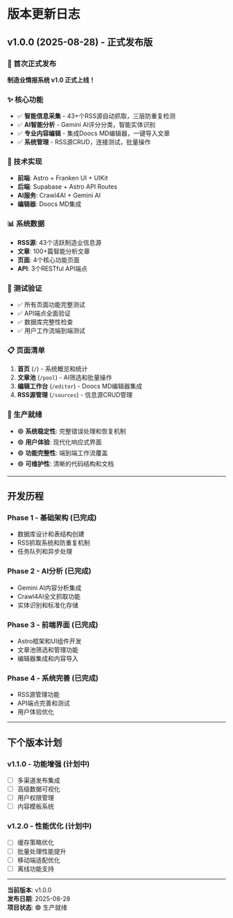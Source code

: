 # 版本更新日志

## v1.0.0 (2025-08-28) - 正式发布版

### 🎉 首次正式发布
**制造业情报系统 v1.0 正式上线！**

### ✨ 核心功能
- ✅ **智能信息采集** - 43+个RSS源自动抓取，三层防重复检测
- ✅ **AI智能分析** - Gemini AI评分分类，智能实体识别  
- ✅ **专业内容编辑** - 集成Doocs MD编辑器，一键导入文章
- ✅ **系统管理** - RSS源CRUD，连接测试，批量操作

### 🔧 技术实现
- **前端**: Astro + Franken UI + UIKit
- **后端**: Supabase + Astro API Routes
- **AI服务**: Crawl4AI + Gemini AI
- **编辑器**: Doocs MD集成

### 📊 系统数据
- **RSS源**: 43个活跃制造业信息源
- **文章**: 100+篇智能分析文章
- **页面**: 4个核心功能页面
- **API**: 3个RESTful API端点

### 🧪 测试验证
- ✅ 所有页面功能完整测试
- ✅ API端点全面验证  
- ✅ 数据库完整性检查
- ✅ 用户工作流端到端测试

### 📋 页面清单
1. **首页** (`/`) - 系统概览和统计
2. **文章池** (`/pool`) - AI筛选和批量操作
3. **编辑工作台** (`/editor`) - Doocs MD编辑器集成
4. **RSS源管理** (`/sources`) - 信息源CRUD管理

### 🎯 生产就绪
- 🟢 **系统稳定性**: 完整错误处理和恢复机制
- 🟢 **用户体验**: 现代化响应式界面
- 🟢 **功能完整性**: 端到端工作流覆盖
- 🟢 **可维护性**: 清晰的代码结构和文档

---

## 开发历程

### Phase 1 - 基础架构 (已完成)
- 数据库设计和表结构创建
- RSS抓取系统和防重复机制
- 任务队列和异步处理

### Phase 2 - AI分析 (已完成)  
- Gemini AI内容分析集成
- Crawl4AI全文抓取功能
- 实体识别和标准化存储

### Phase 3 - 前端界面 (已完成)
- Astro框架和UI组件开发
- 文章池筛选和管理功能
- 编辑器集成和内容导入

### Phase 4 - 系统完善 (已完成)
- RSS源管理功能
- API端点完善和测试
- 用户体验优化

---

## 下个版本计划

### v1.1.0 - 功能增强 (计划中)
- [ ] 多渠道发布集成
- [ ] 高级数据可视化
- [ ] 用户权限管理
- [ ] 内容模板系统

### v1.2.0 - 性能优化 (计划中)
- [ ] 缓存策略优化  
- [ ] 批量处理性能提升
- [ ] 移动端适配优化
- [ ] 离线功能支持

---

**当前版本**: v1.0.0  
**发布日期**: 2025-08-28  
**项目状态**: 🟢 生产就绪